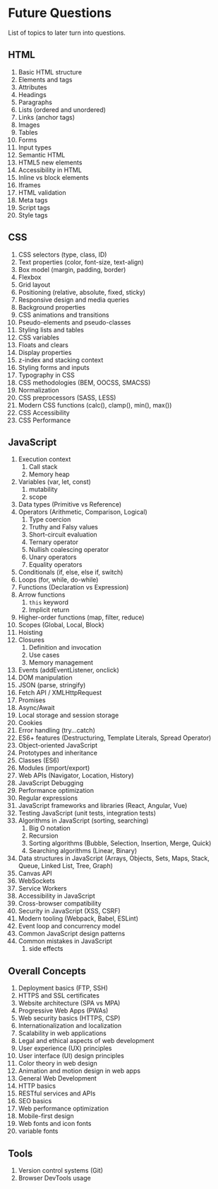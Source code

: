 # Future Questions

List of topics to later turn into questions.

## HTML

1. Basic HTML structure
2. Elements and tags
3. Attributes
4. Headings
5. Paragraphs
6. Lists (ordered and unordered)
7. Links (anchor tags)
8. Images
9. Tables
10. Forms
11. Input types
12. Semantic HTML
13. HTML5 new elements
14. Accessibility in HTML
15. Inline vs block elements
16. Iframes
17. HTML validation
18. Meta tags
19. Script tags
20. Style tags

## CSS

1. CSS selectors (type, class, ID)
2. Text properties (color, font-size, text-align)
3. Box model (margin, padding, border)
4. Flexbox
5. Grid layout
6. Positioning (relative, absolute, fixed, sticky)
7. Responsive design and media queries
8. Background properties
9. CSS animations and transitions
10. Pseudo-elements and pseudo-classes
11. Styling lists and tables
12. CSS variables
13. Floats and clears
14. Display properties
15. z-index and stacking context
16. Styling forms and inputs
17. Typography in CSS
18. CSS methodologies (BEM, OOCSS, SMACSS)
19. Normalization
20. CSS preprocessors (SASS, LESS)
21. Modern CSS functions (calc(), clamp(), min(), max())
22. CSS Accessibility
23. CSS Performance

## JavaScript

1. Execution context
   1. Call stack
   2. Memory heap
2. Variables (var, let, const)
   1. mutability
   2. scope
3. Data types (Primitive vs Reference)
4. Operators (Arithmetic, Comparison, Logical)
   1. Type coercion
   2. Truthy and Falsy values
   3. Short-circuit evaluation
   4. Ternary operator
   5. Nullish coalescing operator
   6. Unary operators
   7. Equality operators
5. Conditionals (if, else, else if, switch)
6. Loops (for, while, do-while)
7. Functions (Declaration vs Expression)
8. Arrow functions
   1. `this` keyword
   2. Implicit return
9. Higher-order functions (map, filter, reduce)
10. Scopes (Global, Local, Block)
11. Hoisting
12. Closures
    1. Definition and invocation
    2. Use cases
    3. Memory management
13. Events (addEventListener, onclick)
14. DOM manipulation
15. JSON (parse, stringify)
16. Fetch API / XMLHttpRequest
17. Promises
18. Async/Await
19. Local storage and session storage
20. Cookies
21. Error handling (try...catch)
22. ES6+ features (Destructuring, Template Literals, Spread Operator)
23. Object-oriented JavaScript
24. Prototypes and inheritance
25. Classes (ES6)
26. Modules (import/export)
27. Web APIs (Navigator, Location, History)
28. JavaScript Debugging
29. Performance optimization
30. Regular expressions
31. JavaScript frameworks and libraries (React, Angular, Vue)
32. Testing JavaScript (unit tests, integration tests)
33. Algorithms in JavaScript (sorting, searching)
    1. Big O notation
    2. Recursion
    3. Sorting algorithms (Bubble, Selection, Insertion, Merge, Quick)
    4. Searching algorithms (Linear, Binary)
34. Data structures in JavaScript (Arrays, Objects, Sets, Maps, Stack, Queue, Linked List, Tree, Graph)
35. Canvas API
36. WebSockets
37. Service Workers
38. Accessibility in JavaScript
39. Cross-browser compatibility
40. Security in JavaScript (XSS, CSRF)
41. Modern tooling (Webpack, Babel, ESLint)
42. Event loop and concurrency model
43. Common JavaScript design patterns
44. Common mistakes in JavaScript
    1. side effects

## Overall Concepts

1. Deployment basics (FTP, SSH)
2. HTTPS and SSL certificates
3. Website architecture (SPA vs MPA)
4. Progressive Web Apps (PWAs)
5. Web security basics (HTTPS, CSP)
6. Internationalization and localization
7. Scalability in web applications
8. Legal and ethical aspects of web development
9. User experience (UX) principles
10. User interface (UI) design principles
11. Color theory in web design
12. Animation and motion design in web apps
13. General Web Development
14. HTTP basics
15. RESTful services and APIs
16. SEO basics
17. Web performance optimization
18. Mobile-first design
19. Web fonts and icon fonts
20. variable fonts

## Tools

1. Version control systems (Git)
2. Browser DevTools usage
